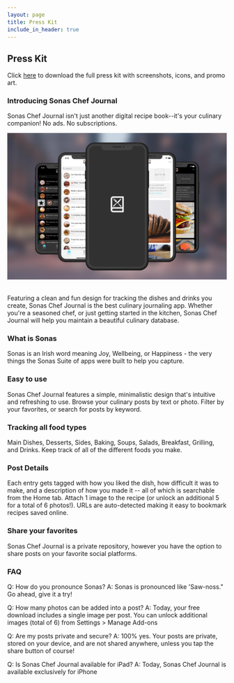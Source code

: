 ```yaml
---
layout: page
title: Press Kit
include_in_header: true
---
```


## Press Kit
Click [here](https://www.icloud.com/iclouddrive/0l0G4saoR1dCmIHEvQq-y2DIw#Sonas_Chef_Journal_Press_Kit) to download the full press kit with screenshots, icons, and promo art.

### Introducing Sonas Chef Journal
Sonas Chef Journal isn't just another digital recipe book--it's your culinary companion! No ads. No subscriptions.

![](/assets/image1.png)<br><br>

Featuring a clean and fun design for tracking the dishes and drinks you create, Sonas Chef Journal is the best culinary journaling app. Whether you're a seasoned chef, or just getting started in the kitchen, Sonas Chef Journal will help you maintain a beautiful culinary database.

### What is Sonas<br>
Sonas is an Irish word meaning Joy, Wellbeing, or Happiness - the very things the Sonas Suite of apps were built to help you capture. 

### Easy to use<br>
Sonas Chef Journal features a simple, minimalistic design that's intuitive and refreshing to use. Browse your culinary posts by text or photo. Filter by your favorites, or search for posts by keyword. 

### Tracking all food types<br>
Main Dishes, Desserts, Sides, Baking, Soups, Salads, Breakfast, Grilling, and Drinks. Keep track of all of the different foods you make. 

### Post Details<br>
Each entry gets tagged with how you liked the dish, how difficult it was to make, and a description of how you made it -- all of which is searchable from the Home tab. Attach 1 image to the recipe (or unlock an additional 5 for a total of 6 photos!). URLs are auto-detected making it easy to bookmark recipes saved online.

### Share your favorites<br>
Sonas Chef Journal is a private repository, however you have the option to share posts on your favorite social platforms. 

### FAQ<br>
Q: How do you pronounce Sonas?
A: Sonas is pronounced like 'Saw-noss." Go ahead, give it a try!

Q: How many photos can be added into a post?
A: Today, your free download includes a single image per post. You can unlock additional images (total of 6) from Settings > Manage Add-ons

Q: Are my posts private and secure?
A: 100% yes. Your posts are private, stored on your device, and are not shared anywhere, unless you tap the share button of course!

Q: Is Sonas Chef Journal available for iPad?
A: Today, Sonas Chef Journal is available exclusively for iPhone
